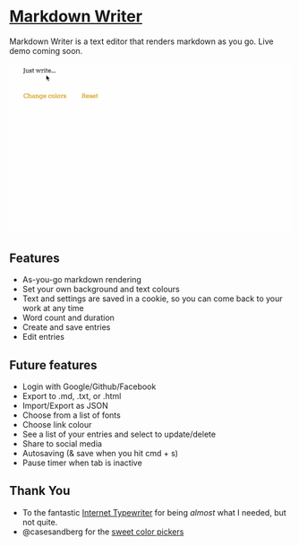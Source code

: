 # [Markdown Writer](http://raquelxmoss.github.io/markdown-writer/)

Markdown Writer is a text editor that renders markdown as you go. Live demo coming soon.

![Markdown Writer](demo.gif)

## Features

- As-you-go markdown rendering
- Set your own background and text colours
- Text and settings are saved in a cookie, so you can come back to your work at any time
- Word count and duration
- Create and save entries
- Edit entries

## Future features

- Login with Google/Github/Facebook
- Export to .md, .txt, or .html
- Import/Export as JSON
- Choose from a list of fonts
- Choose link colour
- See a list of your entries and select to update/delete
- Share to social media
- Autosaving (& save when you hit cmd + s)
- Pause timer when tab is inactive

## Thank You
- To the fantastic [Internet Typewriter](http://writer.bighugelabs.com) for being _almost_ what I needed, but not quite.
- @casesandberg for the [sweet color pickers](https://github.com/casesandberg/react-color)

